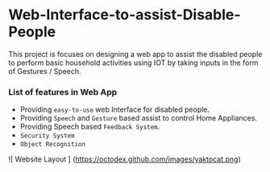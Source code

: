 # Web-Interface-to-assist-Disable-People
This project is focuses on designing a web app to assist the disabled people to perform basic household activities using IOT by 
taking inputs in the form of Gestures / Speech.

### List of features in Web App
* Providing `easy-to-use` web Interface for disabled people.
* Providing `Speech` and `Gesture` based assist to control Home Appliances.
* Providing Speech based `Feedback System`.
* `Security System`
* `Object Recognition`

![ Website Layout ]
(https://octodex.github.com/images/yaktocat.png)
